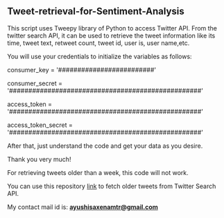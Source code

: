 ## Tweet-retrieval-for-Sentiment-Analysis

This script uses Tweepy library of Python to access Twitter API. From the twitter search API, it can be used to retrieve the tweet information like its time, tweet text, retweet count, tweet id, user is, user name,etc.

You will use your credentials to initialize the variables as follows:

consumer_key = '#########################'

consumer_secret = '##################################################'

access_token = '##################################################'

access_token_secret = '##################################################'

After that, just understand the code and get your data as you desire.

Thank you very much!

For retrieving tweets older than a week, this code will not work.

You can use this repository [link](https://github.com/itsayushisaxena/Get_Old_Tweets-Python) to fetch 
older tweets from Twitter Search API. 

My contact mail id is: **ayushisaxenamtr@gmail.com**

